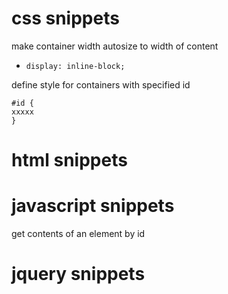 # css snippets

make container width autosize to width of content

* ```display: inline-block;```

define style for containers with specified id
```
#id {
xxxxx
}
```


# html snippets


# javascript snippets

get contents of an element by id


# jquery snippets
